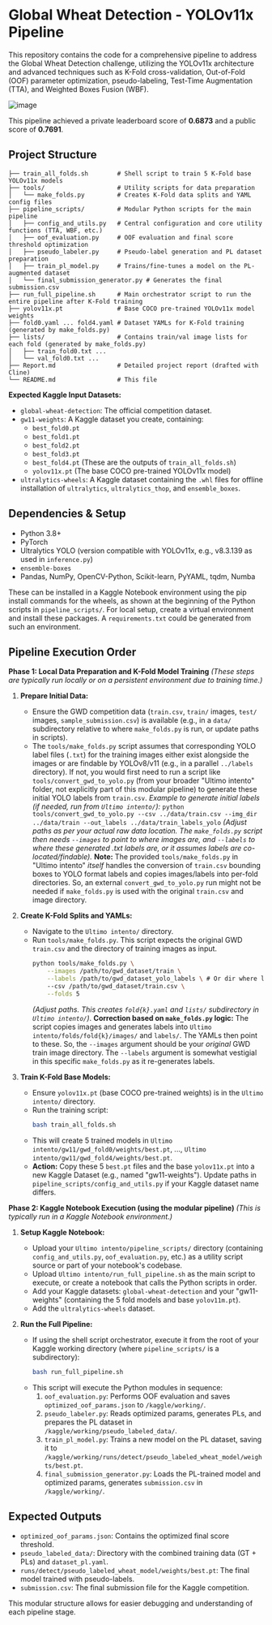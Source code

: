 # Global Wheat Detection - YOLOv11x Pipeline 

This repository contains the code for a comprehensive pipeline to address the Global Wheat Detection challenge, utilizing the YOLOv11x architecture and advanced techniques such as K-Fold cross-validation, Out-of-Fold (OOF) parameter optimization, pseudo-labeling, Test-Time Augmentation (TTA), and Weighted Boxes Fusion (WBF).

![image](https://github.com/user-attachments/assets/bfe5c284-740d-4a0b-a4b7-ba48fbacec2f)

This pipeline achieved a private leaderboard score of **0.6873** and a public score of **0.7691**.

## Project Structure

```
├── train_all_folds.sh        # Shell script to train 5 K-Fold base YOLOv11x models
├── tools/                    # Utility scripts for data preparation
│   └── make_folds.py         # Creates K-Fold data splits and YAML config files
├── pipeline_scripts/         # Modular Python scripts for the main pipeline
│   ├── config_and_utils.py   # Central configuration and core utility functions (TTA, WBF, etc.)
│   ├── oof_evaluation.py     # OOF evaluation and final score threshold optimization
│   ├── pseudo_labeler.py     # Pseudo-label generation and PL dataset preparation
│   ├── train_pl_model.py     # Trains/fine-tunes a model on the PL-augmented dataset
│   └── final_submission_generator.py # Generates the final submission.csv
├── run_full_pipeline.sh      # Main orchestrator script to run the entire pipeline after K-Fold training
├── yolov11x.pt               # Base COCO pre-trained YOLOv11x model weights
├── fold0.yaml ... fold4.yaml # Dataset YAMLs for K-Fold training (generated by make_folds.py)
├── lists/                    # Contains train/val image lists for each fold (generated by make_folds.py)
│   ├── train_fold0.txt ...
│   └── val_fold0.txt ...
├── Report.md                 # Detailed project report (drafted with Cline)
└── README.md                 # This file
```

**Expected Kaggle Input Datasets:**
*   `global-wheat-detection`: The official competition dataset.
*   `gw11-weights`: A Kaggle dataset you create, containing:
    *   `best_fold0.pt`
    *   `best_fold1.pt`
    *   `best_fold2.pt`
    *   `best_fold3.pt`
    *   `best_fold4.pt` (These are the outputs of `train_all_folds.sh`)
    *   `yolov11x.pt` (The base COCO pre-trained YOLOv11x model)
*   `ultralytics-wheels`: A Kaggle dataset containing the `.whl` files for offline installation of `ultralytics`, `ultralytics_thop`, and `ensemble_boxes`.

## Dependencies & Setup

*   Python 3.8+
*   PyTorch
*   Ultralytics YOLO (version compatible with YOLOv11x, e.g., v8.3.139 as used in `inference.py`)
*   `ensemble-boxes`
*   Pandas, NumPy, OpenCV-Python, Scikit-learn, PyYAML, tqdm, Numba

These can be installed in a Kaggle Notebook environment using the pip install commands for the wheels, as shown at the beginning of the Python scripts in `pipeline_scripts/`. For local setup, create a virtual environment and install these packages. A `requirements.txt` could be generated from such an environment.

## Pipeline Execution Order

**Phase 1: Local Data Preparation and K-Fold Model Training**
*(These steps are typically run locally or on a persistent environment due to training time.)*

1.  **Prepare Initial Data:**
    *   Ensure the GWD competition data (`train.csv`, `train/` images, `test/` images, `sample_submission.csv`) is available (e.g., in a `data/` subdirectory relative to where `make_folds.py` is run, or update paths in scripts).
    *   The `tools/make_folds.py` script assumes that corresponding YOLO label files (`.txt`) for the training images either exist alongside the images or are findable by YOLOv8/v11 (e.g., in a parallel `../labels` directory). If not, you would first need to run a script like `tools/convert_gwd_to_yolo.py` (from your broader "Ultimo intento" folder, not explicitly part of this modular pipeline) to generate these initial YOLO labels from `train.csv`.
        *Example to generate initial labels (if needed, run from `Ultimo intento/`):*
        `python tools/convert_gwd_to_yolo.py --csv ../data/train.csv --img_dir ../data/train --out_labels ../data/train_labels_yolo`
        *(Adjust paths as per your actual raw data location. The `make_folds.py` script then needs `--images` to point to where images are, and `--labels` to where these generated .txt labels are, or it assumes labels are co-located/findable).*
        **Note:** The provided `tools/make_folds.py` in "Ultimo intento" *itself* handles the conversion of `train.csv` bounding boxes to YOLO format labels and copies images/labels into per-fold directories. So, an external `convert_gwd_to_yolo.py` run might not be needed if `make_folds.py` is used with the original `train.csv` and image directory.

2.  **Create K-Fold Splits and YAMLs:**
    *   Navigate to the `Ultimo intento/` directory.
    *   Run `tools/make_folds.py`. This script expects the original GWD `train.csv` and the directory of training images as input.
        ```bash
        python tools/make_folds.py \
            --images /path/to/gwd_dataset/train \
            --labels /path/to/gwd_dataset_yolo_labels \ # Or dir where labels will be relative to images
            --csv /path/to/gwd_dataset/train.csv \
            --folds 5
        ```
        *(Adjust paths. This creates `fold{k}.yaml` and `lists/` subdirectory in `Ultimo intento/`)*.
        **Correction based on `make_folds.py` logic:** The script copies images and generates labels into `Ultimo intento/folds/fold{k}/images/` and `labels/`. The YAMLs then point to these. So, the `--images` argument should be your *original* GWD train image directory. The `--labels` argument is somewhat vestigial in this specific `make_folds.py` as it re-generates labels.

3.  **Train K-Fold Base Models:**
    *   Ensure `yolov11x.pt` (base COCO pre-trained weights) is in the `Ultimo intento/` directory.
    *   Run the training script:
        ```bash
        bash train_all_folds.sh
        ```
    *   This will create 5 trained models in `Ultimo intento/gw11/gwd_fold0/weights/best.pt`, ..., `Ultimo intento/gw11/gwd_fold4/weights/best.pt`.
    *   **Action:** Copy these 5 `best.pt` files and the base `yolov11x.pt` into a new Kaggle Dataset (e.g., named "gw11-weights"). Update paths in `pipeline_scripts/config_and_utils.py` if your Kaggle dataset name differs.

**Phase 2: Kaggle Notebook Execution (using the modular pipeline)**
*(This is typically run in a Kaggle Notebook environment.)*

1.  **Setup Kaggle Notebook:**
    *   Upload your `Ultimo intento/pipeline_scripts/` directory (containing `config_and_utils.py`, `oof_evaluation.py`, etc.) as a utility script source or part of your notebook's codebase.
    *   Upload `Ultimo intento/run_full_pipeline.sh` as the main script to execute, or create a notebook that calls the Python scripts in order.
    *   Add your Kaggle datasets: `global-wheat-detection` and your "gw11-weights" (containing the 5 fold models and base `yolov11m.pt`).
    *   Add the `ultralytics-wheels` dataset.

2.  **Run the Full Pipeline:**
    *   If using the shell script orchestrator, execute it from the root of your Kaggle working directory (where `pipeline_scripts/` is a subdirectory):
        ```bash
        bash run_full_pipeline.sh
        ```
    *   This script will execute the Python modules in sequence:
        1.  `oof_evaluation.py`: Performs OOF evaluation and saves `optimized_oof_params.json` to `/kaggle/working/`.
        2.  `pseudo_labeler.py`: Reads optimized params, generates PLs, and prepares the PL dataset in `/kaggle/working/pseudo_labeled_data/`.
        3.  `train_pl_model.py`: Trains a new model on the PL dataset, saving it to `/kaggle/working/runs/detect/pseudo_labeled_wheat_model/weights/best.pt`.
        4.  `final_submission_generator.py`: Loads the PL-trained model and optimized params, generates `submission.csv` in `/kaggle/working/`.

## Expected Outputs
*   `optimized_oof_params.json`: Contains the optimized final score threshold.
*   `pseudo_labeled_data/`: Directory with the combined training data (GT + PLs) and `dataset_pl.yaml`.
*   `runs/detect/pseudo_labeled_wheat_model/weights/best.pt`: The final model trained with pseudo-labels.
*   `submission.csv`: The final submission file for the Kaggle competition.

This modular structure allows for easier debugging and understanding of each pipeline stage.
